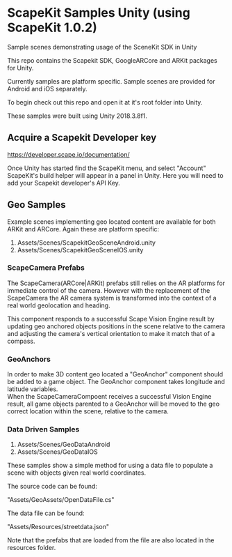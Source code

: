# ScapeKit Samples Unity (using ScapeKit 1.0.2)

Sample scenes demonstrating usage of the SceneKit SDK in Unity

This repo contains the Scapekit SDK, GoogleARCore and ARKit packages for Unity.

Currently samples are platform specific. Sample scenes are provided for Android and iOS separately.

To begin check out this repo and open it at it's root folder into Unity.

These samples were built using Unity 2018.3.8f1.


## Acquire a Scapekit Developer key

https://developer.scape.io/documentation/ 

Once Unity has started find the ScapeKit menu, and select "Account"
ScapeKit's build helper will appear in a panel in Unity. Here you will need to add your Scapekit developer's API Key.

## Geo Samples

Example scenes implementing geo located content are available for both ARKit and ARCore. Again these are platform specific:

1. Assets/Scenes/ScapekitGeoSceneAndroid.unity
2. Assets/Scenes/ScapekitGeoSceneIOS.unity

### ScapeCamera Prefabs

The ScapeCamera(ARCore|ARKit) prefabs still relies on the AR platforms for immediate control of the camera.
However with the replacement of the ScapeCamera the AR camera system is transformed into the context of a real world geolocation and heading.

This component responds to a successful Scape Vision Engine result by updating geo anchored objects positions in the scene relative to the camera and adjusting the camera's vertical orientation to make it match that of a compass.  

### GeoAnchors

In order to make 3D content geo located a "GeoAnchor" component should be added to a game object. The GeoAnchor component takes longitude and latitude variables.  
When the ScapeCameraCompoent receives a successful Vision Engine result, all game objects parented to a GeoAnchor will be moved to the geo correct location within the scene, relative to the camera.

### Data Driven Samples

1. Assets/Scenes/GeoDataAndroid
2. Assets/Scenes/GeoDataIOS

These samples show a simple method for using a data file to populate a scene with objects given real world coordinates.

The source code can be found:

"Assets/GeoAssets/OpenDataFile.cs"

The data file can be found:

"Assets/Resources/streetdata.json"

Note that the prefabs that are loaded from the file are also located in the resources folder.


